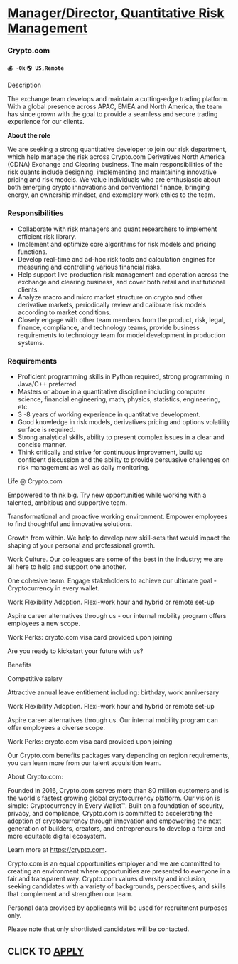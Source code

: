 # [Manager/Director, Quantitative Risk Management](https://www.remotewlb.com/apply/manager-director-quantitative-risk-management-62937)  
### Crypto.com  
#### `💰 ~0k` `🌎 US,Remote`  

Description

The exchange team develops and maintain a cutting-edge trading platform. With a global presence across APAC, EMEA and North America, the team has since grown with the goal to provide a seamless and secure trading experience for our clients.

  

 **About the role**

We are seeking a strong quantitative developer to join our risk department, which help manage the risk across Crypto.com Derivatives North America (CDNA) Exchange and Clearing business. The main responsibilities of the risk quants include designing, implementing and maintaining innovative pricing and risk models. We value individuals who are enthusiastic about both emerging crypto innovations and conventional finance, bringing energy, an ownership mindset, and exemplary work ethics to the team.

### Responsibilities

  * Collaborate with risk managers and quant researchers to implement efficient risk library.
  * Implement and optimize core algorithms for risk models and pricing functions.
  * Develop real-time and ad-hoc risk tools and calculation engines for measuring and controlling various financial risks.
  * Help support live production risk management and operation across the exchange and clearing business, and cover both retail and institutional clients.
  * Analyze macro and micro market structure on crypto and other derivative markets, periodically review and calibrate risk models according to market conditions.
  * Closely engage with other team members from the product, risk, legal, finance, compliance, and technology teams, provide business requirements to technology team for model development in production systems.

### Requirements

  * Proficient programming skills in Python required, strong programming in Java/C++ preferred.
  * Masters or above in a quantitative discipline including computer science, financial engineering, math, physics, statistics, engineering, etc.
  * 3 -8 years of working experience in quantitative development.
  * Good knowledge in risk models, derivatives pricing and options volatility surface is required.
  * Strong analytical skills, ability to present complex issues in a clear and concise manner.
  * Think critically and strive for continuous improvement, build up confident discussion and the ability to provide persuasive challenges on risk management as well as daily monitoring.

Life @ Crypto.com

  

Empowered to think big. Try new opportunities while working with a talented, ambitious and supportive team.

Transformational and proactive working environment. Empower employees to find thoughtful and innovative solutions.

Growth from within. We help to develop new skill-sets that would impact the shaping of your personal and professional growth.

Work Culture. Our colleagues are some of the best in the industry; we are all here to help and support one another.

One cohesive team. Engage stakeholders to achieve our ultimate goal - Cryptocurrency in every wallet.

Work Flexibility Adoption. Flexi-work hour and hybrid or remote set-up

Aspire career alternatives through us - our internal mobility program offers employees a new scope.

Work Perks: crypto.com visa card provided upon joining

  

Are you ready to kickstart your future with us?

  

Benefits

  

Competitive salary

Attractive annual leave entitlement including: birthday, work anniversary

Work Flexibility Adoption. Flexi-work hour and hybrid or remote set-up

Aspire career alternatives through us. Our internal mobility program can offer employees a diverse scope.

Work Perks: crypto.com visa card provided upon joining

  

Our Crypto.com benefits packages vary depending on region requirements, you can learn more from our talent acquisition team.

  

  

About Crypto.com:

  

Founded in 2016, Crypto.com serves more than 80 million customers and is the world's fastest growing global cryptocurrency platform. Our vision is simple: Cryptocurrency in Every Wallet™. Built on a foundation of security, privacy, and compliance, Crypto.com is committed to accelerating the adoption of cryptocurrency through innovation and empowering the next generation of builders, creators, and entrepreneurs to develop a fairer and more equitable digital ecosystem.

  

Learn more at https://crypto.com.

  

Crypto.com is an equal opportunities employer and we are committed to creating an environment where opportunities are presented to everyone in a fair and transparent way. Crypto.com values diversity and inclusion, seeking candidates with a variety of backgrounds, perspectives, and skills that complement and strengthen our team.

  

Personal data provided by applicants will be used for recruitment purposes only.

  

Please note that only shortlisted candidates will be contacted.

  
## CLICK TO [APPLY](https://www.remotewlb.com/apply/manager-director-quantitative-risk-management-62937)

